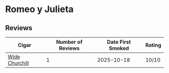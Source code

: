 # Romeo y Julieta

## Reviews

| Cigar | Number of Reviews | Date First Smoked | Rating |
|-------|------------------|-------------------|--------|
| [Wide Churchill](wide-churchill.md) | 1 | 2025-10-18 | 10/10 |
